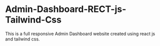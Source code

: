 # Admin-Dashboard-RECT-js-Tailwind-Css
This is a full responsive Admin Dashboard website created using react js and tailwind css. 
